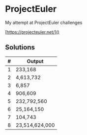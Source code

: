 # ProjectEuler

My attempt at ProjectEuler challenges

[https://projecteuler.net/]()

## Solutions

|#|Output|
|---|----|
|1  |233,168|
|2  |4,613,732|
|3  |6,857|
|4  |906,609|
|5  |232,792,560|
|6  |25,164,150|
|7  |104,743|
|8  |23,514,624,000|
